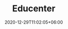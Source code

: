 ---
title: "Educenter"
date: 2020-12-29T11:02:05+06:00 
# type don't remove or customize
type : "docs"
---